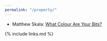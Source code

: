 ```yaml
---
permalink: "/property/"
---
```


-   Matthew Skala: [What Colour Are Your Bits?](https://ansuz.sooke.bc.ca/entry/23)

{% include links.md %}
